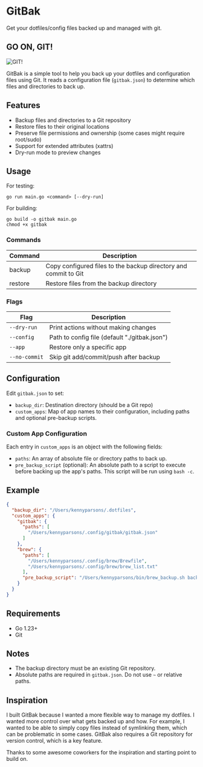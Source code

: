 # GitBak
Get your dotfiles/config files backed up and managed with git.

## GO ON, GIT!
![GIT!](https://gifs.kennyparsons.com/git.gif)

GitBak is a simple tool to help you back up your dotfiles and configuration files using Git. It reads a configuration file (`gitbak.json`) to determine which files and directories to back up.

## Features

- Backup files and directories to a Git repository
- Restore files to their original locations
- Preserve file permissions and ownership (some cases might require root/sudo)
- Support for extended attributes (xattrs)
- Dry-run mode to preview changes

## Usage
For testing:
```
go run main.go <command> [--dry-run]
```

For building:
```
go build -o gitbak main.go
chmod +x gitbak
```

### Commands

| Command | Description |
|---------|-------------|
| backup  | Copy configured files to the backup directory and commit to Git |
| restore | Restore files from the backup directory |

### Flags

| Flag | Description |
|------|-------------|
| `--dry-run`  | Print actions without making changes |
| `--config`   | Path to config file (default "./gitbak.json") |
| `--app`      | Restore only a specific app |
| `--no-commit` | Skip git add/commit/push after backup |

## Configuration
Edit `gitbak.json` to set:
- `backup_dir`: Destination directory (should be a Git repo)
- `custom_apps`: Map of app names to their configuration, including paths and optional pre-backup scripts.

### Custom App Configuration
Each entry in `custom_apps` is an object with the following fields:
- `paths`: An array of absolute file or directory paths to back up.
- `pre_backup_script` (optional): An absolute path to a script to execute before backing up the app's paths. This script will be run using `bash -c`.

## Example
```json
{
  "backup_dir": "/Users/kennyparsons/.dotfiles",
  "custom_apps": {
    "gitbak": {
      "paths": [
        "/Users/kennyparsons/.config/gitbak/gitbak.json"
      ]
    },
    "brew": {
      "paths": [
        "/Users/kennyparsons/.config/brew/Brewfile",
        "/Users/kennyparsons/.config/brew/brew_list.txt"
      ],
      "pre_backup_script": "/Users/kennyparsons/bin/brew_backup.sh backup"
    }
  }
}
```

## Requirements
- Go 1.23+
- Git

## Notes
- The backup directory must be an existing Git repository.
- Absolute paths are required in `gitbak.json`. Do not use `~` or relative paths.

## Inspiration
I built GitBak because I wanted a more flexible way to manage my dotfiles. I wanted more control over what gets backed up and how. For example, I wanted to be able to simply copy files instead of symlinking them, which can be problematic in some cases. GitBak also requires a Git repository for version control, which is a key feature.

Thanks to some awesome coworkers for the inspiration and starting point to build on. 